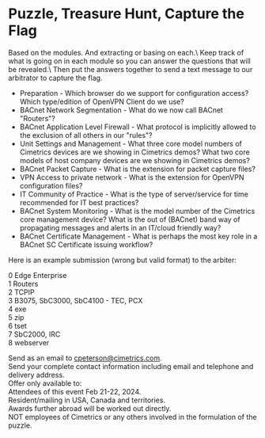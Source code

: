 # Puzzle, Treasure Hunt, Capture the Flag
Based on the modules. And extracting or basing on each.\ 
Keep track of what is going on in each module so you can answer the questions that will be revealed.\ 
Then put the answers together to send a text message to our arbitrator to capture the flag.
* Preparation - Which browser do we support for configuration access?
  Which type/edition of OpenVPN Client do we use?
* BACnet Network Segmentation - What do we now call BACnet "Routers"?
* BACnet Application Level Firewall - What protocol is implicitly allowed to the exclusion of all others in our "rules"?
* Unit Settings and Management - What three core model numbers of Cimetrics devices are we showing in Cimetrics demos? What two core models of host company devices are we showing in Cimetrics demos?
* BACnet Packet Capture - What is the extension for packet capture files?
* VPN Access to private network - What is the extension for OpenVPN configuration files?
* IT Community of Practice - What is the type of server/service for time recommended for IT best practices?
* BACnet System Monitoring - What is the model number of the Cimetrics core management device? What is the out of (BACnet) band way of propagating messages and alerts in an IT/cloud friendly way? 
* BACnet Certificate Management - What is perhaps the most key role in a BACnet SC Certificate issuing workflow?

Here is an example submission (wrong but valid format) to the arbiter:

0 Edge Enterprise \
1 Routers\
2 TCPIP\
3 B3075, SbC3000, SbC4100 - TEC, PCX \
4 exe \
5 zip\
6 tset\
7 SbC2000, IRC\
8 webserver

Send as an email to cpeterson@cimetrics.com.\
Send your complete contact information including email and telephone and delivery address.\
Offer only available to:\
Attendees of this event Feb 21-22, 2024.\
Resident/mailing in USA, Canada and territories. \
Awards further abroad will be worked out directly. \
NOT employees of Cimetrics or any others involved in the formulation of the puzzle.


  
<!--- Hidden in comments
* Preparation - Which browser do we support for configuration access? ALL
Which Type of OpenVPN Client do we use: Community 
* BACnet Network Segmentation - In a BIP to BSC BNSD what needs to be different for each interface : BACnet Network Number(an dDevice ID and name) What do we now call a BACnet Router?
* BACnet Application Level Firewall - What the implicit and immutable firewall rule for Cimetrics BNSD?
What is the only TCPIP protocol it can pass?
* Unit Monitoring 
* BACnet Certificate Management - What are three key roles in BACnet SC : Hub, CA, Devices
What ius perhaps the most key role in a BACnet SC Certificate issuing workflow? 
* BACnet Packet Capture - What is the filter rule for BACnet
* VPN Access to private network - How long is teh B3075 default for an Insecure .ovpn set of credentials
* Adheres to IT Best Practices  - Are broadcasts between subnets generally supported between modern iT subnets?
How are BACnet inter TCPIP subnet brodcatss gnereally handled?
What if you want limited broadcats from subordinate subntes to more global subnets? (Use a _____ BDT)
Does SC use broadcast? In what sense?
Where do IT shops want you to get the time? What service/server?



-->
  

